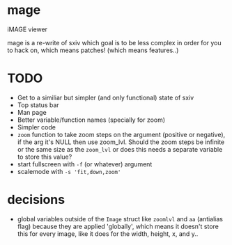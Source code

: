 # mage
iMAGE viewer


mage is a re-write of sxiv which goal is to be less complex in order for you to
hack on, which means patches! (which means features..)


# TODO
- Get to a similiar but simpler (and only functional) state of sxiv
- Top status bar
- Man page
- Better variable/function names (specially for zoom)
- Simpler code
- `zoom` function to take zoom steps on the argument (positive or negative), if
  the arg it's NULL then use zoom_lvl. Should the zoom steps be infinite or the
  same size as the `zoom_lvl` or does this needs a separate variable to store
  this value?
- start fullscreen with `-f` (or whatever) argument
- scalemode with `-s 'fit,down,zoom'`


# decisions
- global variables outside of the `Image` struct like `zoomlvl` and `aa` (antialias flag) because they are applied 'globally', which means it doesn't store this for every image, like it does for the width, height, x, and y..
